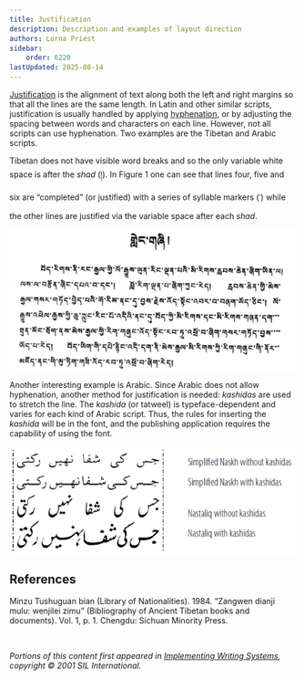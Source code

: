 ```yaml
---
title: Justification
description: Description and examples of layout direction
authors: Lorna Priest
sidebar:
    order: 6220
lastUpdated: 2025-08-14
---
```


[Justification][justification] is the alignment of text along both the left and right margins so that all the lines are the same length. In Latin and other similar scripts, justification is usually handled by applying [hyphenation][hyphenation], or by adjusting the spacing between words and characters on each line. However, not all scripts can use hyphenation. Two examples are the Tibetan and Arabic scripts.

Tibetan does not have visible word breaks and so the only variable white space is after the _shad_ (&#x0F0D;). In Figure 1 one can see that lines four, five and six are “completed” (or justified) with a series of syllable markers (&#x0F0B;) while the other lines are justified via the variable space after each _shad_.

![Minzu Tushuguan bian (Library of Nationalities). 1984. “Zangwen dianji mulu: wenjilei zimu” (Bibliography of Ancient Tibetan books and documents). Vol. 1, p. 1. Chengdu: Sichuan Minority Press.](images/6220-1-Tibt.png "Figure 1. Syllable markers help “justify” the line (Tibetan)")

Another interesting example is Arabic. Since Arabic does not allow hyphenation, another method for justification is needed: *kashidas* are used to stretch the line. The *kashida* (or tatweel) is typeface-dependent and varies for each kind of Arabic script. Thus, the rules for inserting the *kashida* will be in the font, and the publishing application requires the capability of using the font.

![Use of kashida](images/6220-2-kashida.png "Figure 2. Use of kashida")

## References

Minzu Tushuguan bian (Library of Nationalities). 1984. “Zangwen dianji mulu: wenjilei zimu” (Bibliography of Ancient Tibetan books and documents). Vol. 1, p. 1. Chengdu: Sichuan Minority Press.

<br>

_Portions of this content first appeared in [Implementing Writing Systems][iws], copyright © 2001 SIL International._

[iws]: https://scripts.sil.org/iws-toc.html

[hyphenation]: /reference/glossary#hyphen
[justification]: /reference/glossary#justify
